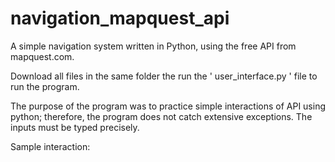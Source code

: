 # navigation_mapquest_api
A simple navigation system written in Python, using the free API from mapquest.com.

Download all files in the same folder the run the ' user_interface.py ' file to run the program.

The purpose of the program was to practice simple interactions of API using python; therefore, the program does not catch extensive exceptions. The inputs must be typed precisely.

Sample interaction:
